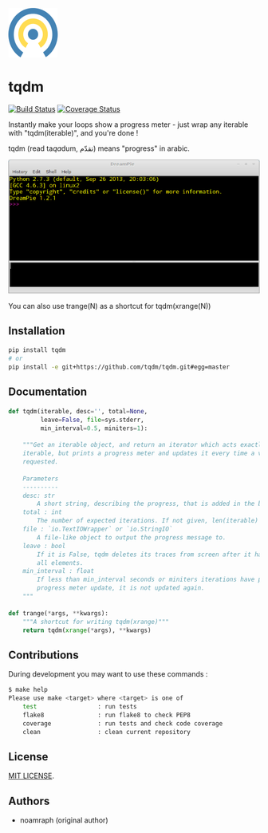 ![Logo](logo.png)

# tqdm

[![Build Status](https://travis-ci.org/tqdm/tqdm.svg?branch=master)](https://travis-ci.org/tqdm/tqdm)
[![Coverage Status](https://coveralls.io/repos/tqdm/tqdm/badge.svg)](https://coveralls.io/r/tqdm/tqdm)

Instantly make your loops show a progress meter - just wrap any iterable with "tqdm(iterable)", and you're done !

tqdm (read ta<i>qa</i>dum, تقدّم) means "progress" in arabic.

![Screenshot](tqdm.gif)

You can also use trange(N) as a shortcut for tqdm(xrange(N))

## Installation

```sh
pip install tqdm
# or
pip install -e git+https://github.com/tqdm/tqdm.git#egg=master
```

## Documentation

```python
def tqdm(iterable, desc='', total=None,
         leave=False, file=sys.stderr,
         min_interval=0.5, miniters=1):

    """Get an iterable object, and return an iterator which acts exactly like the
    iterable, but prints a progress meter and updates it every time a value is
    requested.

    Parameters
    ----------
    desc: str
        A short string, describing the progress, that is added in the beginning of the line.
    total : int
        The number of expected iterations. If not given, len(iterable) is used if it is defined.
    file : `io.TextIOWrapper` or `io.StringIO`
        A file-like object to output the progress message to.
    leave : bool
        If it is False, tqdm deletes its traces from screen after it has finished iterating over
        all elements.
    min_interval : float
        If less than min_interval seconds or miniters iterations have passed since the last
        progress meter update, it is not updated again.
    """

def trange(*args, **kwargs):
    """A shortcut for writing tqdm(xrange)"""
    return tqdm(xrange(*args), **kwargs)
```

## Contributions

During development you may want to use these commands :

```sh
$ make help
Please use make <target> where <target> is one of
    test                 : run tests
    flake8               : run flake8 to check PEP8
    coverage             : run tests and check code coverage
    clean                : clean current repository
```

## License

[MIT LICENSE](LICENSE).


## Authors

- noamraph (original author)
